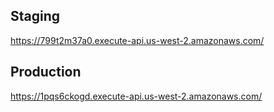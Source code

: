 
## Staging

https://799t2m37a0.execute-api.us-west-2.amazonaws.com/

## Production

https://1pqs6ckogd.execute-api.us-west-2.amazonaws.com/